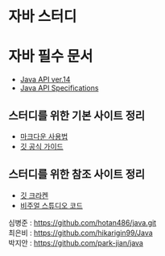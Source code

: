 # 자바 스터디

# 자바 필수 문서
- [Java API ver.14](https://docs.oracle.com/en/java/javase/14//)
- [Java API Specifications](https://docs.oracle.com/javase/7/docs/api/index.html)

## 스터디를 위한 기본 사이트 정리

- [마크다운 사용법](https://gist.github.com/ihoneymon/652be052a0727ad59601)
- [깃 공식 가이드](https://git-scm.com/book/ko/v2)

## 스터디를 위한 참조 사이트 정리

- [깃 크라켄](https://www.gitkraken.com/) 
- [비주얼 스튜디오 코드](https://code.visualstudio.com/)
  
심병준 : https://github.com/hotan486/java.git</br>
최은비 : https://github.com/hikarigin99/Java</br>
박지안 : https://github.com/park-jian/java